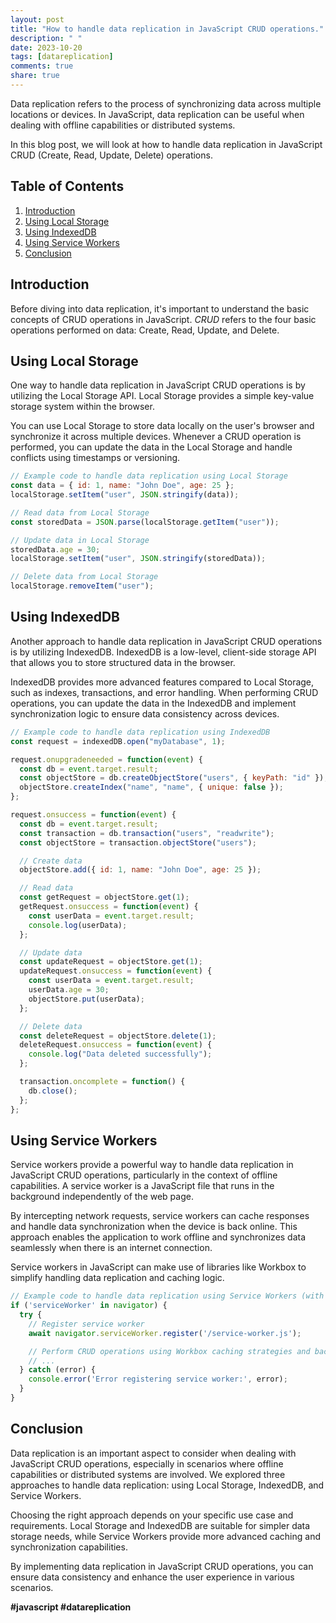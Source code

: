 ```yaml
---
layout: post
title: "How to handle data replication in JavaScript CRUD operations."
description: " "
date: 2023-10-20
tags: [datareplication]
comments: true
share: true
---
```


Data replication refers to the process of synchronizing data across multiple locations or devices. In JavaScript, data replication can be useful when dealing with offline capabilities or distributed systems. 

In this blog post, we will look at how to handle data replication in JavaScript CRUD (Create, Read, Update, Delete) operations. 

## Table of Contents
1. [Introduction](#introduction)
2. [Using Local Storage](#using-local-storage)
3. [Using IndexedDB](#using-indexeddb)
4. [Using Service Workers](#using-service-workers)
5. [Conclusion](#conclusion)

## Introduction
Before diving into data replication, it's important to understand the basic concepts of CRUD operations in JavaScript. *CRUD* refers to the four basic operations performed on data: Create, Read, Update, and Delete.

## Using Local Storage
One way to handle data replication in JavaScript CRUD operations is by utilizing the Local Storage API. Local Storage provides a simple key-value storage system within the browser. 

You can use Local Storage to store data locally on the user's browser and synchronize it across multiple devices. Whenever a CRUD operation is performed, you can update the data in the Local Storage and handle conflicts using timestamps or versioning.

```javascript
// Example code to handle data replication using Local Storage
const data = { id: 1, name: "John Doe", age: 25 };
localStorage.setItem("user", JSON.stringify(data));

// Read data from Local Storage
const storedData = JSON.parse(localStorage.getItem("user"));

// Update data in Local Storage
storedData.age = 30;
localStorage.setItem("user", JSON.stringify(storedData));

// Delete data from Local Storage
localStorage.removeItem("user");
```

## Using IndexedDB
Another approach to handle data replication in JavaScript CRUD operations is by utilizing IndexedDB. IndexedDB is a low-level, client-side storage API that allows you to store structured data in the browser.

IndexedDB provides more advanced features compared to Local Storage, such as indexes, transactions, and error handling. When performing CRUD operations, you can update the data in the IndexedDB and implement synchronization logic to ensure data consistency across devices.

```javascript
// Example code to handle data replication using IndexedDB
const request = indexedDB.open("myDatabase", 1);

request.onupgradeneeded = function(event) {
  const db = event.target.result;
  const objectStore = db.createObjectStore("users", { keyPath: "id" });
  objectStore.createIndex("name", "name", { unique: false });
};

request.onsuccess = function(event) {
  const db = event.target.result;
  const transaction = db.transaction("users", "readwrite");
  const objectStore = transaction.objectStore("users");

  // Create data
  objectStore.add({ id: 1, name: "John Doe", age: 25 });

  // Read data
  const getRequest = objectStore.get(1);
  getRequest.onsuccess = function(event) {
    const userData = event.target.result;
    console.log(userData);
  };

  // Update data
  const updateRequest = objectStore.get(1);
  updateRequest.onsuccess = function(event) {
    const userData = event.target.result;
    userData.age = 30;
    objectStore.put(userData);
  };

  // Delete data
  const deleteRequest = objectStore.delete(1);
  deleteRequest.onsuccess = function(event) {
    console.log("Data deleted successfully");
  };

  transaction.oncomplete = function() {
    db.close();
  };
};
```

## Using Service Workers
Service workers provide a powerful way to handle data replication in JavaScript CRUD operations, particularly in the context of offline capabilities. A service worker is a JavaScript file that runs in the background independently of the web page.

By intercepting network requests, service workers can cache responses and handle data synchronization when the device is back online. This approach enables the application to work offline and synchronizes data seamlessly when there is an internet connection.

Service workers in JavaScript can make use of libraries like Workbox to simplify handling data replication and caching logic.

```javascript
// Example code to handle data replication using Service Workers (with Workbox)
if ('serviceWorker' in navigator) {
  try {
    // Register service worker
    await navigator.serviceWorker.register('/service-worker.js');

    // Perform CRUD operations using Workbox caching strategies and background sync
    // ...
  } catch (error) {
    console.error('Error registering service worker:', error);
  }
}
```

## Conclusion
Data replication is an important aspect to consider when dealing with JavaScript CRUD operations, especially in scenarios where offline capabilities or distributed systems are involved. We explored three approaches to handle data replication: using Local Storage, IndexedDB, and Service Workers.

Choosing the right approach depends on your specific use case and requirements. Local Storage and IndexedDB are suitable for simpler data storage needs, while Service Workers provide more advanced caching and synchronization capabilities.

By implementing data replication in JavaScript CRUD operations, you can ensure data consistency and enhance the user experience in various scenarios.

**#javascript #datareplication**